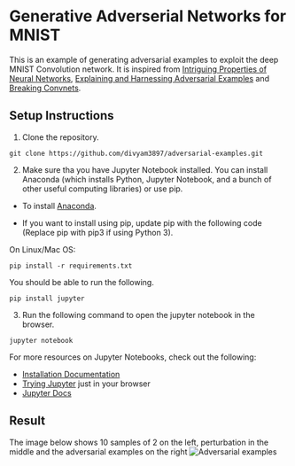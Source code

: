 # Generative Adverserial Networks for MNIST

This is an example of generating adversarial examples to exploit the deep MNIST Convolution network. It is inspired from [Intriguing Properties of Neural Networks](http://arxiv.org/abs/1312.6199), [Explaining and Harnessing Adversarial Examples](https://arxiv.org/abs/1412.6572)
and [Breaking Convnets](http://karpathy.github.io/2015/03/30/breaking-convnets/).  

## Setup Instructions

1. Clone the repository. 
```
git clone https://github.com/divyam3897/adversarial-examples.git
```
2. Make sure tha you have Jupyter Notebook installed. You can install Anaconda (which installs Python, Jupyter Notebook, and a bunch of other useful computing libraries) or use pip.

- To install [Anaconda](https://www.continuum.io/downloads).

- If you want to install using pip, update pip with the following code (Replace pip with pip3 if using Python 3). 

On Linux/Mac OS:
```
pip install -r requirements.txt
```

You should be able to run the following. 
```
pip install jupyter
```

3. Run the following command to open the jupyter notebook in the browser.
```
jupyter notebook
```

For more resources on Jupyter Notebooks, check out the following:
* [Installation Documentation](http://jupyter.readthedocs.io/en/latest/install.html)
* [Trying Jupyter](https://try.jupyter.org/) just in your browser
* [Jupyter Docs](https://jupyter.readthedocs.io/en/latest/index.html)

## Result

The image below shows 10 samples of 2 on the left, perturbation in the middle and the adversarial examples on the right
![Adversarial examples](https://github.com/divyam3897/adversarial-examples/blob/master/test.png)

